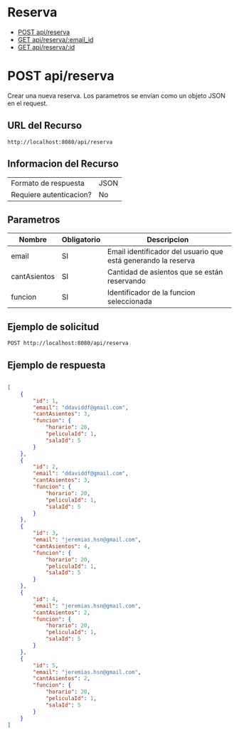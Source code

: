 # Reserva
- [POST api/reserva](./post-api-reserva.md)
- [GET api/reserva/:email_id](./get-api-reserva-email-id.md)
- [GET api/reserva/:id](./get-api-reserva-id.md)

# POST api/reserva
Crear una nueva reserva. Los parametros se envían como un objeto JSON en el request.

## URL del Recurso
`http://localhost:8080/api/reserva`

## Informacion del Recurso
|                         |       |
|-------------------------|-------|
| Formato de respuesta    | JSON  |
| Requiere autenticacion? | No    |

## Parametros
| Nombre       | Obligatorio | Descripcion                                                   |
|--------------|-------------|---------------------------------------------------------------|
| email        | SI          | Email identificador del usuario que está generando la reserva |
| cantAsientos | SI          | Cantidad de asientos que se están reservando                  |
| funcion      | SI          | Identificador de la funcion seleccionada                      |

## Ejemplo de solicitud

`POST http://localhost:8080/api/reserva`

## Ejemplo de respuesta
```JSON

[
    {
        "id": 1,
        "email": "ddaviddf@gmail.com",
        "cantAsientos": 3,
        "funcion": {
            "horario": 20,
            "peliculaId": 1,
            "salaId": 5
        }
    },
    {
        "id": 2,
        "email": "ddaviddf@gmail.com",
        "cantAsientos": 3,
        "funcion": {
            "horario": 20,
            "peliculaId": 1,
            "salaId": 5
        }
    },
    {
        "id": 3,
        "email": "jeremias.hsn@gmail.com",
        "cantAsientos": 4,
        "funcion": {
            "horario": 20,
            "peliculaId": 1,
            "salaId": 5
        }
    },
    {
        "id": 4,
        "email": "jeremias.hsn@gmail.com",
        "cantAsientos": 2,
        "funcion": {
            "horario": 20,
            "peliculaId": 1,
            "salaId": 5
        }
    },
    {
        "id": 5,
        "email": "jeremias.hsn@gmail.com",
        "cantAsientos": 2,
        "funcion": {
            "horario": 20,
            "peliculaId": 1,
            "salaId": 5
        }
    }
]

```